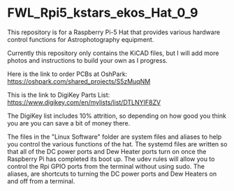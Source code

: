 # FWL_Rpi5_kstars_ekos_Hat_0_9

This repository is for a Raspberry Pi-5 Hat that provides various hardware control functions for Astrophotography equipment. 

Currently this repository only contains the KiCAD files, but I will add more photos and instructions to build your own as I progress.

Here is the link to order PCBs at OshPark:  https://oshpark.com/shared_projects/S5zMuqNM

This is the link to DigiKey Parts List: https://www.digikey.com/en/mylists/list/DTLNYIF8ZV

The DigiKey list includes 10% attrition, so depending on how good you think you are you can save a bit of money there.

The files in the "Linux Software" folder are system files and aliases to help you control the various functions of the hat.  The systemd files are written so that all of the DC power ports and Dew Heater ports turn on once the Raspberry Pi has completed its boot up.  The udev rules will allow you to control the Rpi GPIO ports from the terminal without using sudo.  The aliases, are shortcuts to turning the DC power ports and Dew Heaters on and off from a terminal.

